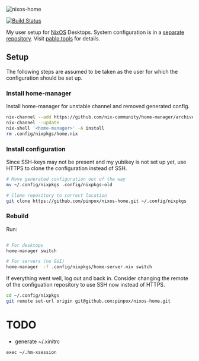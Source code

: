 ![nixos-home](https://socialify.git.ci/pinpox/nixos-home/image?description=1&descriptionEditable=My%20home-manager%20%24USER%20setup&font=Source%20Code%20Pro&forks=1&issues=1&logo=https%3A%2F%2Fpablo.tools%2Fimg%2Favatar.gif&owner=1&pattern=Circuit%20Board&pulls=1&stargazers=1&theme=Light)

[![Build Status](https://drone.lounge.rocks/api/badges/pinpox/nixos-home/status.svg)](https://drone.lounge.rocks/pinpox/nixos-home)

My user setup for [NixOS](https://nixos.org) Desktops.  System configuration is in a
[separate repository](https://github.com/pinpox/nixos).  Visit
[pablo.tools](https://pablo.tools/blog) for details.

## Setup

The following steps are assumed to be taken as the user for which the
configuration should be set up.

### Install home-manager

Install home-manager for unstable channel and removed generated config.

```bash
nix-channel --add https://github.com/nix-community/home-manager/archive/master.tar.gz home-manager
nix-channel --update
nix-shell '<home-manager>' -A install
rm .config/nixpkgs/home.nix
```

### Install configuration

Since SSH-keys may not be present and my yubikey is not set up yet, use HTTPS to
clone the configuration instead of SSH.

```bash
# Move generated configuration out of the way
mv ~/.config/nixpkgs .config/nixpkgs-old

# Clone repository to correct location
git clone https://github.com/pinpox/nixos-home.git ~/.config/nixpkgs
```

### Rebuild

Run:

```bash

# For desktops
home-manager switch

# For servers (no GUI)
home-manager  -f .config/nixpkgs/home-server.nix switch
```

If everything went well, log out and back in. Consider changing the remote of
the configuation repository to use SSH now instead of HTTPS.

```bash
cd ~/.config/nixpkgs
git remote set-url origin git@github.com:pinpox/nixos-home.git
```

# TODO 

- generate ~/.xinitrc
```
exec ~/.hm-xsession
```

